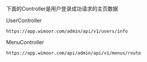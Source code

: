 下面的Controller是用户登录成功请求的主页数据

UserController

    https://app.wimoor.com/admin/api/v1/users/info

MenuController

    https://app.wimoor.com/api/admin/api/v1/menus/route

